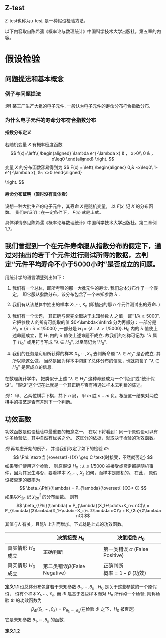 ## Z-test

Z-test也称为u-test. 是一种假设检验方法。

以下内容取自陈希孺《概率论与数理统计》中国科学技术大学出版社。第五章的内容。

#  假设检验

##  问题提法和基本概念

### 例子与问题提法

$例1$ 某工厂生产大批的电子元件. 一般认为电子元件的寿命分布符合指数分布.

### 为什么电子元件的寿命分布符合指数分布

#### 指数分布定义

若随机变量 $X$ 有概率密度函数
$$
f(x)=\left\{
\begin{aligned}
\lambda e^{-\lambda x} & ， x>0\\
0 & ，x\leq0
\end{aligned}
\right.
$$
变量 $X$ 的分布函数容易得到为
$$
F(x) = \left\{
\begin{aligned}
0,& ~x\leq0\\
1-e^{-\lambda x}, &~ x>0
\end{aligned}

\right.
$$

#### 寿命分布证明（暂时没有具体看）

设想一种大批生产的电子元件，其寿命 $X$ 是随机变量， 以 $F(x)$ 记 $X$ 的分布函数。 我们来证明：在一定条件下， $F(x)$ 就是上式。

具体详情参见陈希孺《概率论与数理统计》中国科学技术大学出版社。第二章例1.7。 

## 我们曾提到一个在元件寿命服从指数分布的假定下，通过对抽出的若干个元件进行测试所得的数据，去判定“元件平均寿命不小于5000小时”是否成立的问题。

用统计学的语言清楚列出如下：

1. 我们有一个总体，即所考察的那一大批元件的寿命. 我们总体分布作了一个假定， 即它服从指数分布，该分布包含了一个未知参数 $\lambda$ .

2. 我们有从该总体中抽出的样本 $X_1$,$\cdots$, $X_n$ (即抽出的那 $n$ 个元件测试出的寿命. )
3. 我们有一个命题， 其正确与否完全取决于未知参数 $\lambda$ 之值， 即$''1/\lambda \geq 5000''$. 它把参数 $\lambda$ 的所有可能取的值 $0<\lambda<\infin$ 分为两部分：一部分是 $H_0 = \{\lambda:\lambda\leq 1/5000\}$ ,一部分是 $H_1 = \{\lambda:\lambda>1/5000\}.$ $H_0$ 内的 $\lambda$ 值使上述命题成立，而 $H_1$ 内的 $\lambda$ 值使上述命题不成立. 故我们的名称可记为: "$\lambda$ 属于 $H_0$" 或用符号写成 "$\lambda\in H_0$", 以至简记为“$H_0$”.
4. 我们的任务是利用所获得的样本 $X_1,\cdots, X_n$ 去判断命题 "$\lambda\in H_0$" 是否成立. 其所以能这么做， 当然是因为样本中包含了总体分布的信息，也就包含了 "$\lambda\in H_0$"  是否成立的信息.

在数理统计学中， 把类似于上述 "$\lambda\in H_0$"  这种命题成为一个“假设”或“统计假设”。“假设”这个词在此就是一个其正确与否有待通过样本去判断的陈述。 

$例：$ 甲、乙两位棋手下棋，共下 $n$ 局， 甲 $m$ 胜 $n-m$ 负。根据这一结果对两位棋手的技艺是否有差别下一个判断。

 ## 功效函数

功效函数是假设检验中最重要的概念之一， 在以下将看到：同一个原假设可以有许多检验法，其中自然有优劣之分。 这区分的依据，就取决于检验的功效函数。

$例$ 再考虑开始的例子， 并设我们取定了如下的检验 $\Phi$:
$$
\Phi: \text{当 }\overset{-}{X} \geq C \text{时接受，不然就否定}
$$
如果我们使用这个检验， 则原假设 $H_0:\lambda \leq 1/5000$ 被接受或否定都是随机事件，因为其发生与否，要看样本 $X_1$,$\cdots$, $X_n$ 如何，而样本是随机的。 在此， 原假设被否定的概率为
$$
\beta_{\Phi}(\lambda) = P_{\lambda}(\overset{-}{X}< C)
$$
如果以$K_{2n}$ 记 $\chi_{2n}^2$ 的分布函数。 则有
$$
\beta_{\Phi}(\lambda) = P_{\lambda}(X_1+\cdots+X_n< nC)\\
 = P_{\lambda}(2\lambda(X_1+\cdots+X_n)< 2\lambda nC)\\
  = K_{2n}(2\lambda nC)
$$
其值与$\lambda$ 有关，且随$\lambda$ 上升而增加。下式就是上式的功效函数。

|                     | 决策接受 $H_0$                    | 决策拒绝 $H_0$                           |
| ------------------- | --------------------------------- | ---------------------------------------- |
| 真实情形 $H_0$ 成立 | 正确判断                          | 第一类错误 $\alpha$ (False Positive)     |
| 真实情形 $H_0$ 成立 | 第二类错误$\beta$(False Negative) | 正确判断<br /> 概率 =  $1-\beta$ (功效） |

**定义1.1** 设总体分布包含若干未知参数 $\theta_1,\cdots,\theta_k$ . $H_0$ 是关于这些参数的一个原假设， 设有个样本$X_1,\cdots, X_n$, 而 $\Phi$ 是基于这些样本而对 $H_0$ 所作的一个检验, 则称检验 $\Phi$ 的功效函数为
$$
\beta_{\Phi}(\theta_1,\cdots,\theta_k) = P_{\theta_1,\cdots,\theta_k}(\text{在检验 $\Phi$ 之下，$H_0$ 被否定})
$$
它是未知参数 $\theta_1,\cdots,\theta_k$ 的函数. 

**定义1.2**















































